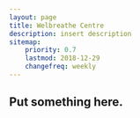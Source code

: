 ```yaml
---
layout: page
title: Welbreathe Centre
description: insert description
sitemap:
    priority: 0.7
    lastmod: 2018-12-29
    changefreq: weekly
---
```

<h2>Put something here.</h2>

  
